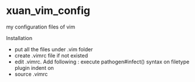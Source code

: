 xuan_vim_config
===============

my configuration files of vim 

Installation

* put all the files under .vim folder
* create .vimrc file if not existed
* edit .vimrc. Add following :
    execute pathogen#infect()
    syntax on
    filetype plugin indent on
* source .vimrc


